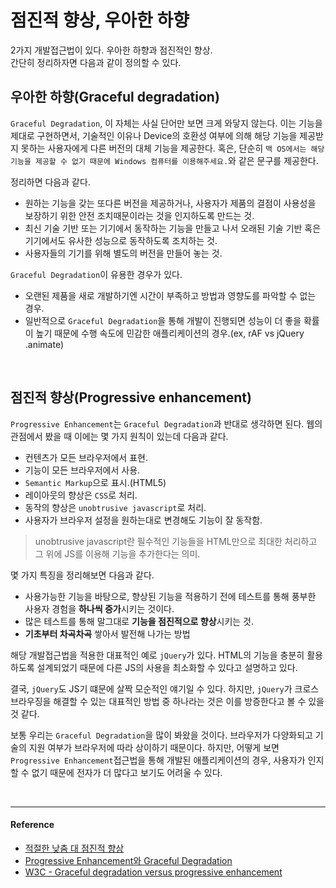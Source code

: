 # 점진적 향상, 우아한 하향

2가지 개발접근법이 있다. 우아한 하향과 점진적인 향상.<br/>
간단히 정리하자면 다음과 같이 정의할 수 있다.
<br/>

## 우아한 하향(Graceful degradation)

`Graceful Degradation`, 이 자체는 사실 단어만 보면 크게 와닿지 않는다.
이는 기능을 제대로 구현하면서, 기술적인 이유나 Device의 호환성 여부에 의해 해당 기능을 제공받지 못하는 사용자에게 다른 버전의 대체 기능을 제공한다.
혹은, 단순히 `맥 OS에서는 해당 기능을 제공할 수 없기 때문에 Windows 컴퓨터를 이용해주세요.`와 같은 문구를 제공한다.

정리하면 다음과 같다.

- 원하는 기능을 갖는 또다른 버전을 제공하거나, 사용자가 제품의 결점이 사용성을 보장하기 위한 안전 조치때문이라는 것을 인지하도록 만드는 것.
- 최신 기술 기반 또는 기기에서 동작하는 기능을 만들고 나서 오래된 기술 기반 혹은 기기에서도 유사한 성능으로 동작하도록 조치하는 것.
- 사용자들의 기기를 위해 별도의 버전을 만들어 놓는 것.

`Graceful Degradation`이 유용한 경우가 있다.

- 오랜된 제품을 새로 개발하기엔 시간이 부족하고 방법과 영향도를 파악할 수 없는 경우.
- 일반적으로 `Graceful Degradation`을 통해 개발이 진행되면 성능이 더 좋을 확률이 높기 때문에 수행 속도에 민감한 애플리케이션의 경우.(ex, rAF vs jQuery .animate)

<br/>

## 점진적 향상(Progressive enhancement)

`Progressive Enhancement`는 `Graceful Degradation`과 반대로 생각하면 된다.
웹의 관점에서 봤을 때 이에는 몇 가지 원칙이 있는데 다음과 같다.

- 컨텐츠가 모든 브라우저에서 표현.
- 기능이 모든 브라우저에서 사용.
- `Semantic Markup`으로 표시.(HTML5)
- 레이아웃의 향상은 `CSS`로 처리.
- 동작의 향상은 `unobtrusive javascript`로 처리.
- 사용자가 브라우저 설정을 원하는대로 변경해도 기능이 잘 동작함.

> unobtrusive javascript란 필수적인 기능들을 HTML만으로 최대한 처리하고 그 위에 JS를 이용해 기능을 추가한다는 의미.

몇 가지 특징을 정리해보면 다음과 같다.

- 사용가능한 기능을 바탕으로, 향상된 기능을 적용하기 전에 테스트를 통해 풍부한 사용자 경험을 **하나씩 증가**시키는 것이다.
- 많은 테스트를 통해 말그대로 **기능을 점진적으로 향상**시키는 것.
- **기초부터 차곡차곡** 쌓아서 발전해 나가는 방법

해당 개발접근법을 적용한 대표적인 예로 `jQuery`가 있다. HTML의 기능을 충분히 활용하도록 설계되었기 때문에 다른 JS의 사용을 최소화할 수 있다고 설명하고 있다.

결국, `jQuery`도 JS기 떄문에 살짝 모순적인 얘기일 수 있다.
하지만, `jQuery`가 크로스 브라우징을 해결할 수 있는 대표적인 방법 중 하나라는 것은 이를 방증한다고 볼 수 있을 것 같다.

보통 우리는 `Graceful Degradation`을 많이 봐왔을 것이다. 브라우저가 다양화되고 기술의 지원 여부가 브라우저에 따라 상이하기 때문이다.
하지만, 어떻게 보면 `Progressive Enhancement`접근법을 통해 개발된 애플리케이션의 경우, 사용자가 인지할 수 없기 때문에 전자가 더 많다고 보기도 어려울 수 있다.

<br/>

---

#### Reference

- [적절한 낮춤 대 점진적 향상](http://www.clearboth.org/51_graceful_degradation_versus_progressive_enhancement/)
- [Progressive Enhancement와 Graceful Degradation](https://m.blog.naver.com/PostView.nhn?blogId=sef16&logNo=70164174952&proxyReferer=https%3A%2F%2Fwww.google.com%2F)
- [W3C - Graceful degradation versus progressive enhancement](https://www.w3.org/wiki/Graceful_degradation_versus_progressive_enhancement)
